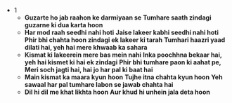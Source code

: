 - 1
	- **Guzarte ho jab raahon ke darmiyaan se**
	  **Tumhare saath zindagi guzarne ki dua karta hoon**
	- **Har mod raah seedhi nahi hoti**
	  **Jaise lakeer kabhi seedhi nahi hoti**
	  **Phir bhi chahta hoon zindagi ek lakeer ki tarah**
	  **Tumhari haazri yaad dilati hai, yeh hai mere khwaab ka sahara**
	- **Kismat ki lakeerein mere bas mein nahi**
	  **Inka poochhna bekaar hai, yeh hai kismet ki hai ek zindagi**
	  **Phir bhi tumhare paon ki aahat pe,**
	  **Meri soch jagti hai, hai jo har pal ki baat hai**
	- **Main kismat ka maara kyun hoon**
	  **Tujhe itna chahta kyun hoon**
	  **Yeh sawaal har pal tumhare labon se jawab chahta hai**
	- **Dil hi dil me khat likhta hoon**
	  **Aur khud hi unhein  jala deta hoon**